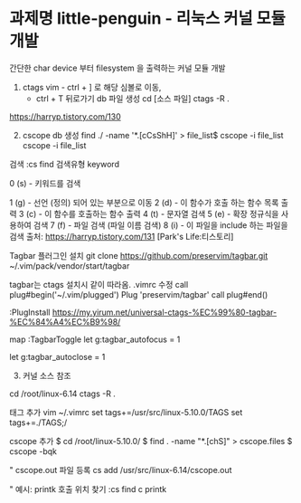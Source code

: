 # 과제명 little-penguin - 리눅스 커널 모듈 개발

간단한 char device 부터 filesystem 을 출력하는 커널 모듈 개발

1. ctags
vim - ctrl + ] 로 해당 심볼로 이동, 
    - ctrl + T 뒤로가기
db 파일 생성
cd [소스 파일]
ctags -R .

https://harryp.tistory.com/130


2. cscope
db 생성
find ./ -name '*.[cCsShH]' > file_list$ cscope -i file_list
cscope -i file_list

검색
:cs find 검색유형 keyword

0 (s) - 키워드를 검색

1 (g) - 선언 (정의) 되어 있는 부분으로 이동
2 (d) - 이 함수가 호출 하는 함수 목록 출력
3 (c) - 이 함수를 호출하는 함수 출력
4 (t) - 문자열 검색
5 (e) - 확장 정규식을 사용하여 검색
7 (f) - 파일 검색 (파일 이름 검색)
8 (i) - 이 파일을 include 하는 파일을 검색
출처: https://harryp.tistory.com/131 [Park's Life:티스토리]

Tagbar
플러그인 설치
git clone https://github.com/preservim/tagbar.git \
  ~/.vim/pack/vendor/start/tagbar

tagbar는 ctags 설치시 같이 따라옴.
.vimrc 수정
call plug#begin('~/.vim/plugged')
Plug 'preservim/tagbar'
call plug#end()

:PlugInstall
https://my.yirum.net/universal-ctags-%EC%99%80-tagbar-%EC%84%A4%EC%B9%98/

 map <F12> :TagbarToggle<CR>
let g:tagbar_autofocus = 1

let g:tagbar_autoclose   = 1

3. 커널 소스 참조

cd /root/linux-6.14
ctags -R .

태그 추가
vim ~/.vimrc
set tags+=/usr/src/linux-5.10.0/TAGS
set tags+=./TAGS;/


cscope 추가
$ cd /root/linux-5.10.0/
$ find . -name "*.[chS]" > cscope.files
$ cscope -bqk

" cscope.out 파일 등록
cs add /usr/src/linux-6.14/cscope.out

" 예시: printk 호출 위치 찾기
:cs find c printk




